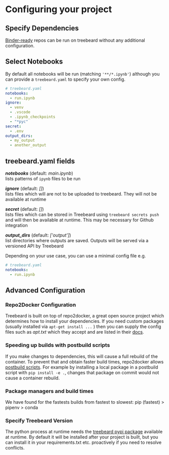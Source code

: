 # Configuring your project

## Specify Dependencies

[Binder-ready](https://mybinder.readthedocs.io/en/latest/introduction.html) repos can be run on treebeard without any additional configuration.

## Select Notebooks

By default all notebooks will be run (matching `'**/*.ipynb'`) although you can provide a `treebeard.yaml` to specify your own config.

```yaml
# treebeard.yaml
notebooks:
  - run.ipynb
ignore:
  - venv
  - .vscode
  - .ipynb_checkpoints
  - "*pyc"
secret:
  - .env
output_dirs:
  - my_output
  - another_output
```

## treebeard.yaml fields

_**notebooks**_ (default: _main.ipynb_)
<br/>
lists patterns of `ipynb` files to be run

_**ignore**_ (default: _[]_)
<br/>
lists files which will are not to be uploaded to treebeard. They will not be available at runtime

_**secret**_ (default: _[]_)
<br/>
lists files which can be stored in Treebeard using `treebeard secrets push` and will then be available at runtime. This may be necessary for Github integration

_**output_dirs**_ (default: _['output']_)
<br/>
list directories where outputs are saved. Outputs will be served via a versioned API by Treebeard

Depending on your use case, you can use a minimal config file e.g.

```yaml
# treebeard.yaml
notebooks:
  - run.ipynb
```

## Advanced Configuration

### Repo2Docker Configuration

Treebeard is built on top of repo2docker, a great open source project which determines how to install your dependencies. If you need custom packages (usually installed via `apt-get install ...` ) then you can supply the config files such as _apt.txt_ which they accept and are listed in their [docs](https://repo2docker.readthedocs.io/en/latest/config_files.html).

### Speeding up builds with postbuild scripts

If you make changes to dependencies, this will cause a full rebuild of the container. To prevent that and obtain faster build times, repo2docker allows [postbuild scripts](https://repo2docker.readthedocs.io/en/latest/config_files.html#postbuild-run-code-after-installing-the-environment). For example by installing a local package in a postbuild script with `pip install -e .`, changes that package on commit would not cause a container rebuild.

### Package managers and build times

We have found for the fastests builds from fastest to slowest: pip (fastest) > pipenv > conda

### Specify Treebeard Version

The python process at runtime needs the [treebeard pypi package](https://pypi.org/project/treebeard/) available at runtime. By default it will be installed after your project is built, but you can install it in your requirements.txt etc. proactively if you need to resolve conflicts.
